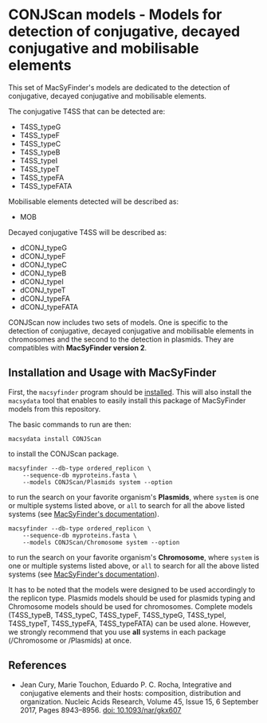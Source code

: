 # CONJScan models - Models for detection of conjugative, decayed conjugative and mobilisable elements

This set of MacSyFinder's models are dedicated to the detection of conjugative, decayed conjugative and mobilisable elements.

The conjugative T4SS that can be detected are:

- T4SS_typeG
- T4SS_typeF
- T4SS_typeC
- T4SS_typeB
- T4SS_typeI
- T4SS_typeT
- T4SS_typeFA
- T4SS_typeFATA

Mobilisable elements detected will be described as:

- MOB

Decayed conjugative T4SS will be described as:

- dCONJ_typeG
- dCONJ_typeF
- dCONJ_typeC
- dCONJ_typeB
- dCONJ_typeI
- dCONJ_typeT
- dCONJ_typeFA
- dCONJ_typeFATA

CONJScan now includes two sets of models. One is specific to the detection of conjugative, decayed conjugative and mobilisable elements in chromosomes and the second to the detection in plasmids. They are compatibles with **MacSyFinder version 2**.

## Installation and Usage with MacSyFinder

First, the `macsyfinder` program should be [installed](http://macsyfinder.readthedocs.io/en/latest/). This will also install the `macsydata` tool that enables to easily install this package of MacSyFinder models from this repository.


The basic commands to run are then:

    macsydata install CONJScan


to install the CONJScan package.

    macsyfinder --db-type ordered_replicon \
		--sequence-db myproteins.fasta \
		--models CONJScan/Plasmids system --option 		


to run the search on your favorite organism's **Plasmids**, where `system` is one or multiple systems listed above, or `all` to search for all the above listed systems
(see [MacSyFinder's documentation](http://macsyfinder.readthedocs.io/en/latest/)).


    macsyfinder --db-type ordered_replicon \
		--sequence-db myproteins.fasta \
		--models CONJScan/Chromosome system --option 		


to run the search on your favorite organism's **Chromosome**, where `system` is one or multiple systems listed above, or `all` to search for all the above listed systems
(see [MacSyFinder's documentation](http://macsyfinder.readthedocs.io/en/latest/)).


It has to be noted that the models were designed to be used accordingly to the replicon type. Plasmids models should be used for plasmids typing and Chromosome models should be used for chromosomes. Complete models (T4SS_typeB, T4SS_typeC, T4SS_typeF, T4SS_typeG, T4SS_typeI, T4SS_typeT, T4SS_typeFA, T4SS_typeFATA) can be used alone. However, we strongly recommend that you use **all** systems in each package (/Chromosome or /Plasmids) at once.


## References

- Jean Cury, Marie Touchon, Eduardo P. C. Rocha,
  Integrative and conjugative elements and their hosts: composition, distribution and organization.
  Nucleic Acids Research, Volume 45, Issue 15, 6 September 2017, Pages 8943–8956.
  [doi: 10.1093/nar/gkx607](https://doi.org/10.1093/nar/gkx607)
